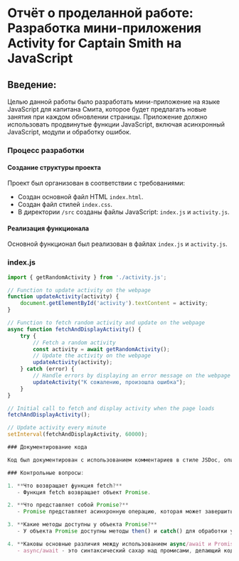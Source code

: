 # Отчёт о проделанной работе: Разработка мини-приложения Activity for Captain Smith на JavaScript

## Введение:

Целью данной работы было разработать мини-приложение на языке JavaScript для капитана Смита, которое будет предлагать новые занятия при каждом обновлении страницы. Приложение должно использовать продвинутые функции JavaScript, включая асинхронный JavaScript, модули и обработку ошибок.

### Процесс разработки

#### Создание структуры проекта
Проект был организован в соответствии с требованиями:

- Создан основной файл HTML `index.html`.
- Создан файл стилей `index.css`.
- В директории `/src` созданы файлы JavaScript: `index.js` и `activity.js`.

#### Реализация функционала
Основной функционал был реализован в файлах `index.js` и `activity.js`.

### index.js
```javascript
import { getRandomActivity } from './activity.js';

// Function to update activity on the webpage
function updateActivity(activity) {
    document.getElementById('activity').textContent = activity;
}

// Function to fetch random activity and update on the webpage
async function fetchAndDisplayActivity() {
    try {
        // Fetch a random activity
        const activity = await getRandomActivity();
        // Update the activity on the webpage
        updateActivity(activity);
    } catch (error) {
        // Handle errors by displaying an error message on the webpage
        updateActivity("К сожалению, произошла ошибка");
    }
}

// Initial call to fetch and display activity when the page loads
fetchAndDisplayActivity();

// Update activity every minute
setInterval(fetchAndDisplayActivity, 60000);

### Документирование кода

Код был документирован с использованием комментариев в стиле JSDoc, описывающих назначение каждой функции и метода.

### Контрольные вопросы:

1. **Что возвращает функция fetch?**
   - Функция fetch возвращает объект Promise.

2. **Что представляет собой Promise?**
   - Promise представляет асинхронную операцию, которая может завершиться успешно или с ошибкой.

3. **Какие методы доступны у объекта Promise?**
   - У объекта Promise доступны методы then() и catch() для обработки успешного выполнения и ошибок соответственно.

4. **Каковы основные различия между использованием async/await и Promise?**
   - async/await - это синтаксический сахар над промисами, делающий код более читаемым и понятным. async позволяет определить асинхронную функцию, а await ожидает выполнения промиса внутри асинхронной функции.
